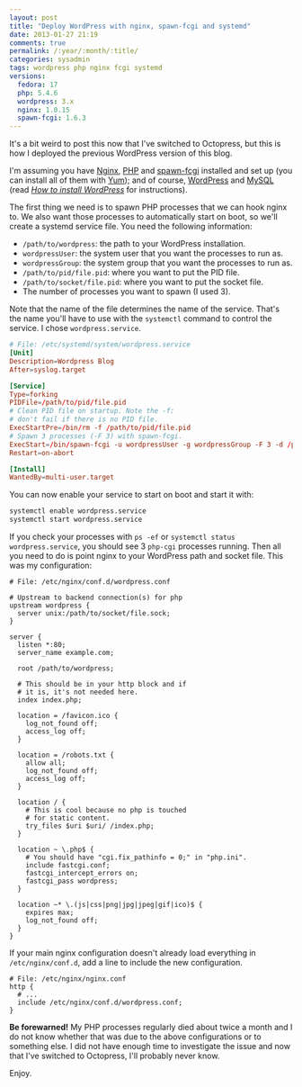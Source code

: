 ```yaml
---
layout: post
title: "Deploy WordPress with nginx, spawn-fcgi and systemd"
date: 2013-01-27 21:19
comments: true
permalink: /:year/:month/:title/
categories: sysadmin
tags: wordpress php nginx fcgi systemd
versions:
  fedora: 17
  php: 5.4.6
  wordpress: 3.x
  nginx: 1.0.15
  spawn-fcgi: 1.6.3
---
```


It's a bit weird to post this now that I've switched to Octopress, but this is
how I deployed the previous WordPress version of this blog.

<!-- more -->

I'm assuming you have [Nginx][nginx], [PHP][php] and [spawn-fcgi][spawn-fcgi]
installed and set up (you can install all of them with [Yum][yum]); and of
course, [WordPress][wordpress] and [MySQL][mysql] (read [*How to install
WordPress*][wordpress-install] for instructions).

The first thing we need is to spawn PHP processes that we can hook nginx to. We
also want those processes to automatically start on boot, so we'll create a
systemd service file. You need the following information:

* `/path/to/wordpress`: the path to your WordPress installation.
* `wordpressUser`: the system user that you want the processes to run as.
* `wordpressGroup`: the system group that you want the processes to run as.
* `/path/to/pid/file.pid`: where you want to put the PID file.
* `/path/to/socket/file.pid`: where you want to put the socket file.
* The number of processes you want to spawn (I used 3).

Note that the name of the file determines the name of the service. That's the
name you'll have to use with the `systemctl` command to control the service. I
chose `wordpress.service`.

```conf
# File: /etc/systemd/system/wordpress.service
[Unit]
Description=Wordpress Blog
After=syslog.target

[Service]
Type=forking
PIDFile=/path/to/pid/file.pid
# Clean PID file on startup. Note the -f:
# don't fail if there is no PID file.
ExecStartPre=/bin/rm -f /path/to/pid/file.pid
# Spawn 3 processes (-F 3) with spawn-fcgi.
ExecStart=/bin/spawn-fcgi -u wordpressUser -g wordpressGroup -F 3 -d /path/to/wordpress -s /path/to/socket/file.sock -M 0770 -P /path/to/pid/file.pid -- /bin/php-cgi
Restart=on-abort

[Install]
WantedBy=multi-user.target
```

You can now enable your service to start on boot and start it with:

```bash
systemctl enable wordpress.service
systemctl start wordpress.service
```

If you check your processes with `ps -ef` or `systemctl status
wordpress.service`, you should see 3 `php-cgi` processes running. Then all you
need to do is point nginx to your WordPress path and socket file. This was my
configuration:

```nginx
# File: /etc/nginx/conf.d/wordpress.conf

# Upstream to backend connection(s) for php
upstream wordpress {
  server unix:/path/to/socket/file.sock;
}

server {
  listen *:80;
  server_name example.com;

  root /path/to/wordpress;

  # This should be in your http block and if
  # it is, it's not needed here.
  index index.php;

  location = /favicon.ico {
    log_not_found off;
    access_log off;
  }

  location = /robots.txt {
    allow all;
    log_not_found off;
    access_log off;
  }

  location / {
    # This is cool because no php is touched
    # for static content.
    try_files $uri $uri/ /index.php;
  }

  location ~ \.php$ {
    # You should have "cgi.fix_pathinfo = 0;" in "php.ini".
    include fastcgi.conf;
    fastcgi_intercept_errors on;
    fastcgi_pass wordpress;
  }

  location ~* \.(js|css|png|jpg|jpeg|gif|ico)$ {
    expires max;
    log_not_found off;
  }
}
```

If your main nginx configuration doesn't already load everything in
`/etc/nginx/conf.d`, add a line to include the new configuration.

```nginx
# File: /etc/nginx/nginx.conf
http {
  # ...
  include /etc/nginx/conf.d/wordpress.conf;
}
```

**Be forewarned!** My PHP processes regularly died about twice a month and I do
not know whether that was due to the above configurations or to something else.
I did not have enough time to investigate the issue and now that I've switched
to Octopress, I'll probably never know.

Enjoy.

[mysql]: https://www.mysql.com
[nginx]: https://www.nginx.com
[php]: https://www.php.net
[spawn-fcgi]: https://linux.die.net/man/1/spawn-fcgi
[wordpress]: https://wordpress.com
[wordpress-install]: https://wordpress.org/support/article/how-to-install-wordpress/
[yum]: http://yum.baseurl.org
